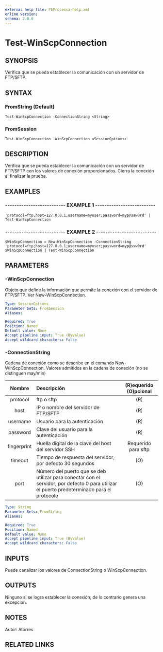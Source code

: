 ```yaml
---
external help file: PSProcessa-help.xml
online version: 
schema: 2.0.0
---
```


# Test-WinScpConnection

## SYNOPSIS
Verifica que se pueda establecer la comunicación con un servidor de FTP/SFTP.

## SYNTAX

### FromString (Default)
```
Test-WinScpConnection -ConnectionString <String>
```

### FromSession
```
Test-WinScpConnection -WinScpConnection <SessionOptions>
```

## DESCRIPTION
Verifica que se pueda establecer la comunicación con un servidor de FTP/SFTP con los valores de conexión proporcionados.
Cierra la conexión al finalizar la prueba.

## EXAMPLES

### -------------------------- EXAMPLE 1 --------------------------
```
'protocol=ftp;host=127.0.0.1;username=myuser;password=myp@ssw0rd' | Test-WinScpConnection
```

### -------------------------- EXAMPLE 2 --------------------------
```
$WinScpConnection = New-WinScpConnection -ConnectionString 'protocol=ftp;host=127.0.0.1;username=myuser;password=myp@ssw0rd'
$WinScpConnection | Test-WinScpConnection
```

## PARAMETERS

### -WinScpConnection
Objeto que define la información que permite la conexión con el servidor de FTP/SFTP.
Ver New-WinScpConnection.

```yaml
Type: SessionOptions
Parameter Sets: FromSession
Aliases: 

Required: True
Position: Named
Default value: None
Accept pipeline input: True (ByValue)
Accept wildcard characters: False
```

### -ConnectionString
Cadena de conexión como se describe en el comando New-WinScpConnection.
Valores admitidos en la cadena de conexión (no se distinguen may/min)

| Nombre | Descripción | (R)equerido (O)pcional |
| :--------: |:-------------| :---:|
| protocol | ftp o sftp | (R) |
| host | IP o nombre del servidor de FTP/SFTP | (R) |
| username | Usuario para la autenticación | (R) |
| password | Clave del usuario para la autenticación | (R) |
| fingerprint | Huella digital de la clave del host del servidor SSH | Requerido para sftp |
| timeout | Tiempo de respuesta del servidor, por defecto 30 segundos | (O) |
| port | Número del puerto que se deb utilizar para conectar con el servidor, por defecto 0 para utilizar el puerto predeterminado para el protocolo | (O) |

```yaml
Type: String
Parameter Sets: FromString
Aliases: 

Required: True
Position: Named
Default value: None
Accept pipeline input: True (ByValue)
Accept wildcard characters: False
```

## INPUTS

Puede canalizar los valores de  ConnectionString o WinScpConnection.

## OUTPUTS

Ninguno si se logra establecer la conexión; de lo contrario genera una excepción.

## NOTES
Autor: Atorres

## RELATED LINKS



